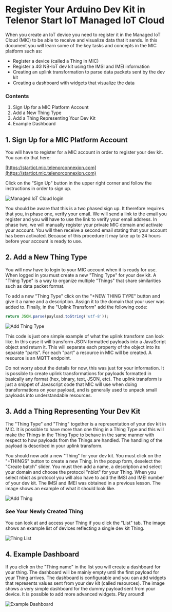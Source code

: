 # Register Your Arduino Dev Kit in Telenor Start IoT Managed IoT Cloud

When you create an IoT device you need to register it in the Managed IoT Cloud (MIC) to be able to receive and visualize data that it sends. In this document you will learn some of the key tasks and concepts in the MIC platform such as:

  * Register a device (called a Thing in MIC)
  * Register a 4G NB-IoT dev kit using the IMSI and IMEI information
  * Creating an uplink transformation to parse data packets sent by the dev kit
  * Creating a dashboard with widgets that visualize the data

### Contents

  1. Sign Up for a MIC Platform Account
  2. Add a New Thing Type
  3. Add a Thing Representing Your Dev Kit
  4. Example Dashboard

## 1. Sign Up for a MIC Platform Account
You will have to register for a MIC account in order to register your dev kit. You can do that here:

[https://startiot.mic.telenorconnexion.com](https://startiot.mic.telenorconnexion.com)

Click on the "Sign Up" button in the upper right corner and follow the instructions in order to sign up.

![Managed IoT Cloud login](./login.png "Sign up button in upper right corner")

You should be aware that this is a two phased sign up. It therefore requires that you, in phase one, verify your email. We will send a link to the email you register and you will have to use the link to verify your email address. In phase two, we will manually register your private MIC domain and activate your account. You will then receive a second email stating that your account has been activated. Because of this procedure it may take up to 24 hours before your account is ready to use.

## 2. Add a New Thing Type

You will now have to login to your MIC account when it is ready for use. When logged in you must create a new "Thing Type" for your dev kit. A "Thing Type" is a way to organize multiple "Things" that share similarities such as data packet format.

To add a new "Thing Type" click on the "+NEW THING TYPE" button and give it a name and a description. Assign it to the domain that your user was added to. Finally, in the "Uplink Transform" add the following code:

``` js
return JSON.parse(payload.toString('utf-8'));
```

![Add Thing Type](./thingtype.png "Add Thing Type dialog")

This code is just one simple example of what the uplink transform can look like. In this case it will transform JSON formatted payloads into a JavaScript object and return it. This will separate each property of the object into its separate "parts". For each "part" a resource in MIC will be created. A resource is an MQTT endpoint.

Do not worry about the details for now, this was just for your information. It is possible to create uplink transformations for payloads formatted in basically any format (hex, binary, text, JSON, etc). The uplink transform is just a snippet of Javascript code that MIC will use when doing transformations on your payload, and is generally used to unpack small payloads into understandable resources.

## 3. Add a Thing Representing Your Dev Kit

The "Thing Type" and "Thing" together is a representation of your dev kit in MIC. It is possible to have more than one thing in a Thing Type and this will make the Things in the Thing Type to behave in the same manner with respect to how payloads from the Things are handled. The handling of the payload is described in your uplink transform.

You should now add a new "Thing" for your dev kit. You must click on the "+THINGS" button to create a new Thing. In the popup form, deselect the "Create batch" slider. You must then add a name, a description and select your domain and choose the protocol "nbiot" for your Thing. When you select nbiot as protocol you will also have to add the IMSI and IMEI number of your dev kit. The IMSI and IMEI was obtained in a previous lesson. The image shows an example of what it should look like.

![Add Thing](./thing.png "Add Thing dialog")

### See Your Newly Created Thing

You can look at and access your Thing if you click the "List" tab. The image shows an example list of devices reflecting a single dev kit Thing.

![Thing List](./thinglist.png "Thing list")

## 4. Example Dashboard

If you click on the "Thing name" in the list you will create a dashboard for your thing. The dashboard will be mainly empty until the first payload for your Thing arrives. The dashboard is configurable and you can add widgets that represents values sent from your dev kit (called resources). The image shows a very simple dashboard for the dummy payload sent from your device. It is possible to add more advanced widgets. Play around!

![Example Dashboard](./dashboard.png "Example Dashboard")
